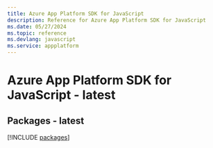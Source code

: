 ```yaml
---
title: Azure App Platform SDK for JavaScript
description: Reference for Azure App Platform SDK for JavaScript
ms.date: 05/27/2024
ms.topic: reference
ms.devlang: javascript
ms.service: appplatform
---
```

# Azure App Platform SDK for JavaScript - latest
## Packages - latest
[!INCLUDE [packages](app-platform-index.md)]